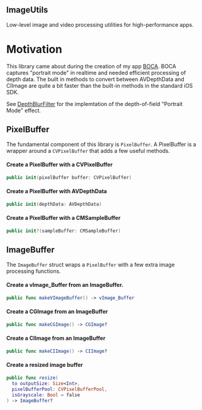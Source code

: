 ImageUtils
----

Low-level image and video processing utilities for high-performance apps.

# Motivation

This library came about during the creation of my app [BOCA](https://apps.apple.com/us/app/boca-portrait-mode-videos/id1478361742). BOCA captures "portrait mode" in realtime and needed efficient processing of depth data. The built in methods to convert between AVDepthData and CIImage are quite a bit faster than the built-in methods in the standard iOS SDK.

See [DepthBlurFilter](https://github.com/jonbrennecke/Camera/blob/master/Source/filters/DepthBlurFilter.swift) for the implemtation of the depth-of-field "Portrait Mode" effect.

## PixelBuffer

The fundamental component of this library is `PixelBuffer`. A PixelBuffer is a wrapper around a `CVPixelBuffer` that adds a few useful methods.

#### Create a PixelBuffer with a CVPixelBuffer
```swift
public init(pixelBuffer buffer: CVPixelBuffer)
```

#### Create a PixelBuffer with AVDepthData
```swift
public init(depthData: AVDepthData)
```

#### Create a PixelBuffer with a CMSampleBuffer
```swift
public init?(sampleBuffer: CMSampleBuffer)
```

## ImageBuffer

The `ImageBuffer` struct wraps a `PixelBuffer` with a few extra image processing functions.

#### Create a vImage_Buffer from an ImageBuffer.
```swift
public func makeVImageBuffer() -> vImage_Buffer
```

#### Create a CGImage from an ImageBuffer
```swift
public func makeCGImage() -> CGImage?
```

#### Create a CIImage from an ImageBuffer
```swift
public func makeCIImage() -> CIImage?
```

#### Create a resized image buffer
```swift
public func resize(
  to outputSize: Size<Int>,
  pixelBufferPool: CVPixelBufferPool,
  isGrayscale: Bool = false
) -> ImageBuffer?
  ```
